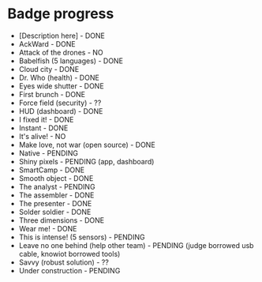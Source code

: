 # Badge progress

- [Description here] - DONE
- AckWard - DONE
- Attack of the drones - NO
- Babelfish (5 languages) - DONE
- Cloud city - DONE
- Dr. Who (health) - DONE
- Eyes wide shutter - DONE
- First brunch - DONE
- Force field (security) - ??
- HUD (dashboard) - DONE
- I fixed it! - DONE
- Instant - DONE
- It's alive! - NO
- Make love, not war (open source) - DONE
- Native - PENDING
- Shiny pixels - PENDING (app, dashboard)
- SmartCamp - DONE
- Smooth object - DONE
- The analyst - PENDING
- The assembler - DONE
- The presenter - DONE
- Solder soldier - DONE
- Three dimensions - DONE
- Wear me! - DONE
- This is intense! (5 sensors) - PENDING
- Leave no one behind (help other team) - PENDING (judge borrowed usb cable, knowiot borrowed tools)
- Savvy (robust solution) - ??
- Under construction - PENDING
